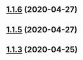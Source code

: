 <a name="1.1.6"></a>
## [1.1.6](https://github.com/tufan-io/error-deets/compare/1.1.5...1.1.6) (2020-04-27)



<a name="1.1.5"></a>
## [1.1.5](https://github.com/tufan-io/error-deets/compare/v1.1.4...v1.1.5) (2020-04-27)



<a name="1.1.3"></a>
## [1.1.3](https://github.com/tufan-io/error-deets/compare/v1.1.2...v1.1.3) (2020-04-25)



